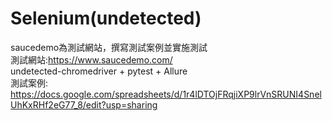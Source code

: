 # Selenium(undetected)
saucedemo為測試網站，撰寫測試案例並實施測試<br>
測試網站:https://www.saucedemo.com/<br>
undetected-chromedriver + pytest + Allure<br>
測試案例:<br>
https://docs.google.com/spreadsheets/d/1r4lDTOjFRqjiXP9lrVnSRUNI4SnelUhKxRHf2eG77_8/edit?usp=sharing